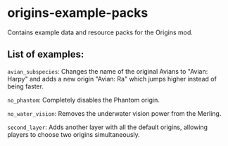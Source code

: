 # origins-example-packs
Contains example data and resource packs for the Origins mod.

## List of examples:

`avian_subspecies`: Changes the name of the original Avians to "Avian: Harpy" and adds a new origin "Avian: Ra" which jumps higher instead of being faster.

`no_phantom`: Completely disables the Phantom origin.

`no_water_vision`: Removes the underwater vision power from the Merling.

`second_layer`: Adds another layer with all the default origins, allowing players to choose two origins simultaneously.

